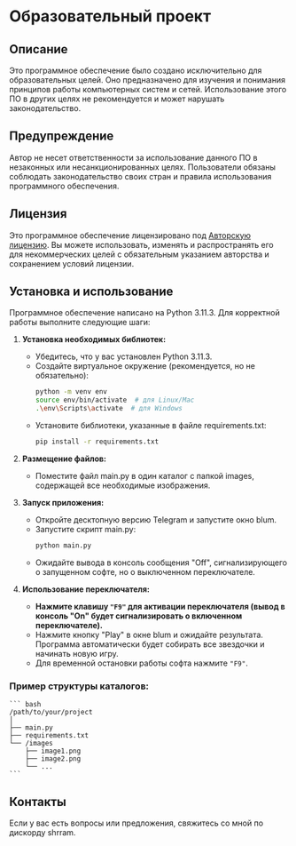 # Образовательный проект

## Описание
Это программное обеспечение было создано исключительно для образовательных целей. Оно предназначено для изучения и понимания принципов работы компьютерных систем и сетей. Использование этого ПО в других целях не рекомендуется и может нарушать законодательство.

## Предупреждение
Автор не несет ответственности за использование данного ПО в незаконных или несанкционированных целях. Пользователи обязаны соблюдать законодательство своих стран и правила использования программного обеспечения.

## Лицензия
Это программное обеспечение лицензировано под [Авторскую лицензию](LICENSE). Вы можете использовать, изменять и распространять его для некоммерческих целей с обязательным указанием авторства и сохранением условий лицензии.

## Установка и использование
Программное обеспечение написано на Python 3.11.3. Для корректной работы выполните следующие шаги:

1. **Установка необходимых библиотек:**
    - Убедитесь, что у вас установлен Python 3.11.3.
    - Создайте виртуальное окружение (рекомендуется, но не обязательно):
        ```bash
        python -m venv env
        source env/bin/activate  # для Linux/Mac
        .\env\Scripts\activate  # для Windows
        ```
    - Установите библиотеки, указанные в файле requirements.txt:
        ```bash
        pip install -r requirements.txt
        ```
2. **Размещение файлов:**
    - Поместите файл main.py в один каталог с папкой images, содержащей все необходимые изображения.
3. **Запуск приложения:**
    - Откройте десктопную версию Telegram и запустите окно blum.
    - Запустите скрипт main.py:
        ``` bash
        python main.py
        ```
    - Ожидайте вывода в консоль сообщения "Off", сигнализирующего о запущенном софте, но о выключенном переключателе.
4. **Использование переключателя:**

    - **Нажмите клавишу `"F9"` для активации переключателя (вывод в консоль "On" будет сигнализировать о включенном переключателе).**
    - Нажмите кнопку "Play" в окне blum и ожидайте результата. Программа автоматически будет собирать все звездочки и начинать новую игру.
    - Для временной остановки работы софта нажмите `"F9"`.
### Пример структуры каталогов:
    ``` bash
    /path/to/your/project
    │
    ├── main.py
    ├── requirements.txt
    └── /images
        ├── image1.png
        ├── image2.png
        └── ...
    ```
## Контакты
Если у вас есть вопросы или предложения, свяжитесь со мной по дискорду shrram.